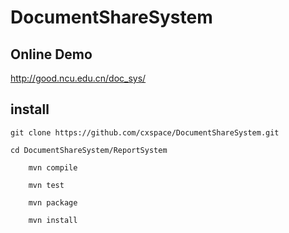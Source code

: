 # DocumentShareSystem

## Online Demo

http://good.ncu.edu.cn/doc_sys/

## install

	git clone https://github.com/cxspace/DocumentShareSystem.git

	cd DocumentShareSystem/ReportSystem

        mvn compile
 
        mvn test

        mvn package

        mvn install



